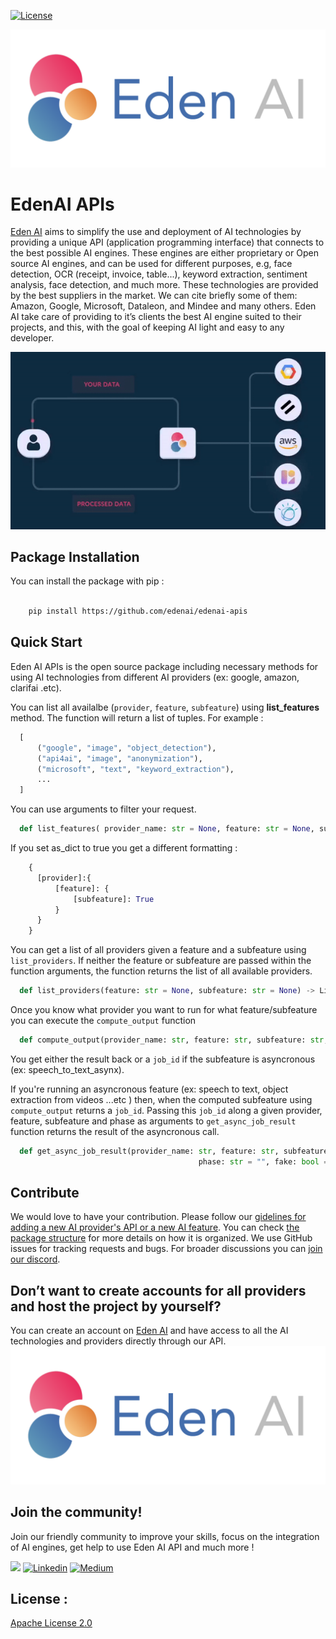 [![License](https://img.shields.io/badge/License-Apache_2.0-blue.svg)](https://opensource.org/licenses/Apache-2.0)

![Eden AI Logo](EdenAI-WrittenLogo(1).png)

# EdenAI APIs

[Eden AI](https://www.edenai.co/?referral=github) aims to simplify the use and deployment of AI technologies by providing a unique API (application programming interface) that connects to the best possible AI engines. These engines are either proprietary or Open source AI engines, and can be used for different purposes, e.g, face
detection, OCR (receipt, invoice, table...), keyword extraction, sentiment analysis, face detection, and much more. These technologies are provided by the best suppliers in the market. We can cite briefly some of them: Amazon, Google, Microsoft, Dataleon, and Mindee and many others. Eden AI take care of providing to it’s clients the best AI engine suited to their projects, and this, with the goal of keeping AI light and easy to any developer. 

![EdenAI Gif](ezgif.com-gif-maker(1).gif)

## Package Installation

You can install the package with pip :

``` bash

    pip install https://github.com/edenai/edenai-apis 

```

## Quick Start

  Eden AI APIs is the open source package including necessary methods for using AI technologies from different AI providers (ex: google, amazon, clarifai .etc).

  You can list all availalbe (`provider`, `feature`, `subfeature`) using **list_features** method. The function will return a list of tuples. For example :

  ```python
    [
        ("google", "image", "object_detection"), 
        ("api4ai", "image", "anonymization"), 
        ("microsoft", "text", "keyword_extraction"), 
        ...
    ]

  ```

  You can use arguments to filter your request.

  ```python
    def list_features( provider_name: str = None, feature: str = None, subfeature: str = None, as_dict: bool = False) -> Union[List, Dict]:
  ```

  If you set as_dict to true you get a different formatting :

  ```python
      {
        [provider]:{
            [feature]: {
                [subfeature]: True
            }
        }
      }
  ```


  You can get a list of all providers given a feature and a subfeature using `list_providers`. If neither the feature or subfeature are passed within the function arguments, the function returns the list of all available providers.

  ```python
    def list_providers(feature: str = None, subfeature: str = None) -> List[str]
  ```


  Once you know what provider you want to run for what feature/subfeature you can execute the `compute_output` function

  ```python
    def compute_output(provider_name: str, feature: str, subfeature: str, args: Dict, phase: str = "", fake: bool = False) -> Dict
  ```

  You get either the result back or a `job_id` if the subfeature is asyncronous (ex: speech_to_text_asynx).

  If you're running an asyncronous feature (ex: speech to text, object extraction from videos ...etc ) then, when the computed subfeature using `compute_output` returns a `job_id`. Passing this `job_id` along a given provider, feature, subfeature and phase as arguments to `get_async_job_result` function returns the result of the asyncronous call.

  ```python
    def get_async_job_result(provider_name: str, feature: str, subfeature: str, async_job_id: str,
                                            phase: str = "", fake: bool = False, project_name: str = None) -> Dict:
  ```

## Contribute

We would love to have your contribution. Please follow our [gidelines for adding a new AI provider's API or a new AI feature](CONTRIBUTE.md). You can check [the package structure](PACKAGE_STRUCTURE.md) for more details on how it is organized.
We use GitHub issues for tracking requests and bugs. For broader discussions you can [join our discord](https://discord.com/invite/VYwTbMQc8u).

## Don’t want to create accounts for all providers and host the project by yourself?
You can create an account on [Eden AI](https://app.edenai.run/user/register?referral=github) and have access to all the AI technologies and providers directly through our API.
[![Eden AI Logo](EdenAI-WrittenLogo(1).png)](https://app.edenai.run/user/register?referral=github)


## Join the community!
Join our friendly community to improve your skills, focus on the integration of AI engines, get help to use Eden AI API and much more !

[![](https://dcbadge.vercel.app/api/server/VYwTbMQc8u)](https://discord.com/invite/VYwTbMQc8u)
[![Linkedin](https://img.shields.io/badge/LinkedIn-0077B5?style=for-the-badge&logo=linkedin&logoColor=white)](https://www.linkedin.com/company/edenai/) [![Medium](https://img.shields.io/badge/Medium-12100E?style=for-the-badge&logo=medium&logoColor=white)](https://edenai.medium.com/)


## License :
[Apache License 2.0](LICENSE)
